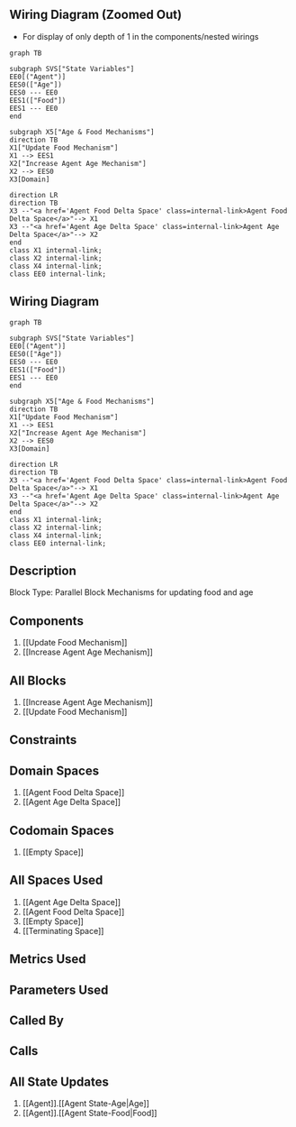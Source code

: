 ## Wiring Diagram (Zoomed Out)

- For display of only depth of 1 in the components/nested wirings
```mermaid
graph TB

subgraph SVS["State Variables"]
EE0[("Agent")]
EES0(["Age"])
EES0 --- EE0
EES1(["Food"])
EES1 --- EE0
end

subgraph X5["Age & Food Mechanisms"]
direction TB
X1["Update Food Mechanism"]
X1 --> EES1
X2["Increase Agent Age Mechanism"]
X2 --> EES0
X3[Domain]

direction LR
direction TB
X3 --"<a href='Agent Food Delta Space' class=internal-link>Agent Food Delta Space</a>"--> X1
X3 --"<a href='Agent Age Delta Space' class=internal-link>Agent Age Delta Space</a>"--> X2
end
class X1 internal-link;
class X2 internal-link;
class X4 internal-link;
class EE0 internal-link;

```

## Wiring Diagram

```mermaid
graph TB

subgraph SVS["State Variables"]
EE0[("Agent")]
EES0(["Age"])
EES0 --- EE0
EES1(["Food"])
EES1 --- EE0
end

subgraph X5["Age & Food Mechanisms"]
direction TB
X1["Update Food Mechanism"]
X1 --> EES1
X2["Increase Agent Age Mechanism"]
X2 --> EES0
X3[Domain]

direction LR
direction TB
X3 --"<a href='Agent Food Delta Space' class=internal-link>Agent Food Delta Space</a>"--> X1
X3 --"<a href='Agent Age Delta Space' class=internal-link>Agent Age Delta Space</a>"--> X2
end
class X1 internal-link;
class X2 internal-link;
class X4 internal-link;
class EE0 internal-link;

```

## Description

Block Type: Parallel Block
Mechanisms for updating food and age
## Components
1. [[Update Food Mechanism]]
2. [[Increase Agent Age Mechanism]]

## All Blocks
1. [[Increase Agent Age Mechanism]]
2. [[Update Food Mechanism]]

## Constraints

## Domain Spaces
1. [[Agent Food Delta Space]]
2. [[Agent Age Delta Space]]

## Codomain Spaces
1. [[Empty Space]]

## All Spaces Used
1. [[Agent Age Delta Space]]
2. [[Agent Food Delta Space]]
3. [[Empty Space]]
4. [[Terminating Space]]

## Metrics Used

## Parameters Used

## Called By

## Calls

## All State Updates
1. [[Agent]].[[Agent State-Age|Age]]
2. [[Agent]].[[Agent State-Food|Food]]

